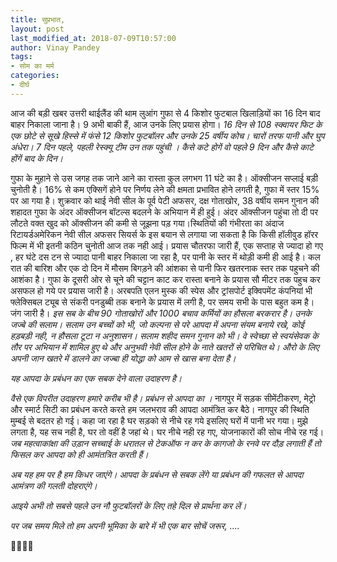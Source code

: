```yaml
---
title: सुप्रभात,
layout: post
last_modified_at: 2018-07-09T10:57:00
author: Vinay Pandey
tags:
- सोम का मर्म
categories:
- दीर्घ
---
```

आज की बड़ी खबर उत्तरी थाईलैंड की थाम लुआंग गुफा से 4 किशोर फुटबाल खिलाड़ियों का 16 दिन बाद बाहर निकाला जाना है। 9 अभी बाकी हैं, आज उनके लिए प्रयास होगा। *16 दिन से 108 स्क्वायर फिट के एक छोटे से सूखे हिस्से में फंसे 12 किशोर फुटबॉलर और उनके 25 वर्षीय कोच। चारों तरफ पानी और घुप अंधेरा। 7 दिन पहले, पहली रेस्क्यू टीम उन तक पहुंची । कैसे कटे होगें वो पहले 9 दिन और कैसे काटे होंगें बाद के दिन।* 

गुफा के मुहाने से उस जगह तक जाने आने का रास्ता कुल लगभग 11 घंटे का है। ऑक्सीजन सप्लाई बड़ी चुनोती है। 16% से कम एक्सिगें होने पर निर्णय लेने की क्षमता प्रभावित होने लगती है, गुफा में स्तर 15% पर आ गया है। शुक्रवार को थाई नेवी सील के पूर्व पेटी अफसर, दक्ष गोताखोर, 38 वर्षीय समन गुनान की शहादत गुफा के अंदर ऑक्सीजन बॉटल्स बदलने के अभियान में ही हुई। अंदर ऑक्सीजन पहुंचा तो दी पर लौटते वक्त खुद को ऑक्सीजन की कमी से जूझना पड़ गया।स्थितियों की गंभीरता का अंदाज रिटायर्डअमेरिकन नेवी सील अफसर सियर्स के इस बयान से लगाया जा सकता है कि किसी हॉलीवुड हॉरर फिल्म में भी इतनी कठिन चुनोती आज तक नही आई। प्रयास चौतरफा जारी हैं, एक सप्ताह से ज्यादा हो गए , हर घंटे दस टन से ज्यादा पानी बाहर निकाला जा रहा है, पर पानी के स्तर में थोड़ी कमी ही आई है। कल रात की बारिश और एक दो दिन में मौसम बिगड़ने की आंशका से पानी फिर खतरनाक स्तर तक पहुचने की आशंका है। गुफा के दूसरी ओर से चूने की चट्टान काट कर रास्ता बनाने के प्रयास सौ मीटर तक पहुच कर असफल हो गये पर प्रयास जारी है। अरबपति एलन मुस्क की स्पेस और ट्रांसपोर्ट इक्विपमेंट कंपनियां भी फ्लेक्सिबल ट्यूब से संकरी पनडुब्बी तक बनाने के प्रयास में लगी है, पर समय सभी के पास बहुत कम है। जंग जारी है। 
*इस सब के बीच 90 गोताखोरों और 1000 बचाव कर्मियों का हौसला बरकरार है। उनके जज्बे की सलाम। सलाम उन बच्चों को भी, जो कल्पना से परे आपदा में अपना संयम बनाये रखे, कोई हड़बड़ी नही, न हौसला टूटा न अनुशासन। सलाम शहीद समन गुनान को भी। वे स्वेच्छा से स्वयंसेवक के तौर पर अभियान में शामिल हुए थे और अनुभवी नेवी सील होने के नाते खतरों से परिचित थे। औरो के लिए अपनी जान खतरे में डालने का जज्बा ही योद्धा को आम से खास बना देता है।*

*यह आपदा के प्रबंधन का एक सबक देने वाला उदाहरण है।*

*वैसे एक विपरीत उदाहरण हमारे करीब भी है। प्रबंधन से आपदा का ।* नागपुर में सड़क सीमेंटीकरण, मेट्रो और स्मार्ट सिटी का प्रबंधन करते करते हम जलभराव की आपदा आमंत्रित कर बैठे। नागपुर की स्थिति मुम्बई से बदतर हो गई। कहा जा रहा है घर सड़को से नीचे रह गये इसलिए घरों में पानी भर गया। मुझे लगता है, यह सच नही है, घर तो वहीं है जहां थे। घर नीचे नही रह गए, योजनाकारों की सोच नीचे रह गई।   *जब महत्वाकांक्षा की उड़ान सच्चाई के धरातल से टेकऑफ न कर के कागजो के रनवे पर दौड़ लगाती हैं तो फिसल कर आपदा को ही  आमंतत्रित करती हैं।*

*अब यह हम पर है हम किधर जाएंगे। आपदा के प्रबंधन से सबक लेंगे या प्रबंधन की गफलत से आपदा आमंत्रण की गलती दोहराएंगे।*

*आइये अभी तो सबसे पहले उन नौ फुटबॉलरों के लिए तहे दिल से प्रार्थना कर लें।*

*पर जब समय मिले तो हम  अपनी भूमिका के बारे में भी एक बार सोचें जरूर, ....*

🙏🌷🌷🙏



